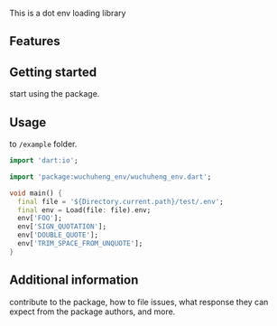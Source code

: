 This is a dot env loading library

## Features


## Getting started

start using the package.

## Usage

to `/example` folder. 

```dart
import 'dart:io';

import 'package:wuchuheng_env/wuchuheng_env.dart';

void main() {
  final file = '${Directory.current.path}/test/.env';
  final env = Load(file: file).env;
  env['FOO'];
  env['SIGN_QUOTATION'];
  env['DOUBLE_QUOTE'];
  env['TRIM_SPACE_FROM_UNQUOTE'];
}
```

## Additional information

contribute to the package, how to file issues, what response they can expect 
from the package authors, and more.
